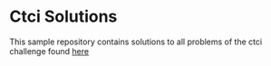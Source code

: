 # Ctci Solutions  
This sample repository contains solutions to all problems of the ctci challenge found [here](https://www.hackerrank.com/domains/tutorials/cracking-the-coding-interview)  
